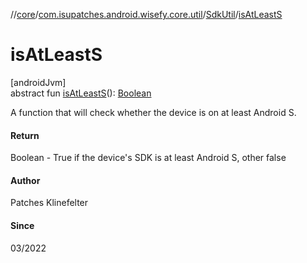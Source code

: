 //[core](../../../index.md)/[com.isupatches.android.wisefy.core.util](../index.md)/[SdkUtil](index.md)/[isAtLeastS](is-at-least-s.md)

# isAtLeastS

[androidJvm]\
abstract fun [isAtLeastS](is-at-least-s.md)(): [Boolean](https://kotlinlang.org/api/latest/jvm/stdlib/kotlin/-boolean/index.html)

A function that will check whether the device is on at least Android S.

#### Return

Boolean - True if the device's SDK is at least Android S, other false

#### Author

Patches Klinefelter

#### Since

03/2022
